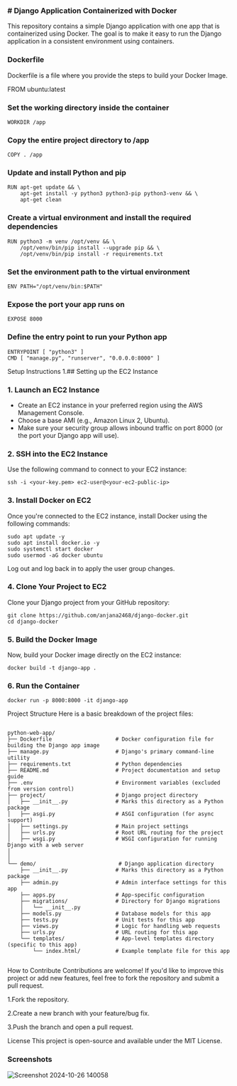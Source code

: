 ### # Django Application Containerized with Docker

This repository contains a simple Django application with one app that is containerized using Docker. The goal is to make it easy to run the Django application in a consistent environment using containers.

### Dockerfile
Dockerfile is a file where you provide the steps to build your Docker Image.


FROM ubuntu:latest
### Set the working directory inside the container
````
WORKDIR /app
````

### Copy the entire project directory to /app
````
COPY . /app
````

### Update and install Python and pip
````
RUN apt-get update && \
    apt-get install -y python3 python3-pip python3-venv && \
    apt-get clean
````
### Create a virtual environment and install the required dependencies
````
RUN python3 -m venv /opt/venv && \
    /opt/venv/bin/pip install --upgrade pip && \
    /opt/venv/bin/pip install -r requirements.txt
````
### Set the environment path to the virtual environment
```
ENV PATH="/opt/venv/bin:$PATH"
````
### Expose the port your app runs on

```
EXPOSE 8000
```
### Define the entry point to run your Python app
```
ENTRYPOINT [ "python3" ]
CMD [ "manage.py", "runserver", "0.0.0.0:8000" ]
````
Setup Instructions
1.## Setting up the EC2 Instance

### 1. Launch an EC2 Instance

- Create an EC2 instance in your preferred region using the AWS Management Console.
- Choose a base AMI (e.g., Amazon Linux 2, Ubuntu).
- Make sure your security group allows inbound traffic on port 8000 (or the port your Django app will use).

### 2. SSH into the EC2 Instance

Use the following command to connect to your EC2 instance:
```
ssh -i <your-key.pem> ec2-user@<your-ec2-public-ip>
````
### 3. Install Docker on EC2
Once you're connected to the EC2 instance, install Docker using the following commands:
````
sudo apt update -y
sudo apt install docker.io -y
sudo systemctl start docker
sudo usermod -aG docker ubuntu
````
Log out and log back in to apply the user group changes.

### 4. Clone Your Project to EC2
Clone your Django project from your GitHub repository:
````
git clone https://github.com/anjana2468/django-docker.git
cd django-docker
````
### 5. Build the Docker Image
Now, build your Docker image directly on the EC2 instance:
````
docker build -t django-app .
````
### 6. Run the Container
```
docker run -p 8000:8000 -it django-app
```
Project Structure
Here is a basic breakdown of the project files:
```

python-web-app/
├── Dockerfile                    # Docker configuration file for building the Django app image
├── manage.py                     # Django's primary command-line utility
├── requirements.txt              # Python dependencies
├── README.md                     # Project documentation and setup guide
├── .env                          # Environment variables (excluded from version control)
├── project/                      # Django project directory
│   ├── __init__.py               # Marks this directory as a Python package
│   ├── asgi.py                   # ASGI configuration (for async support)
│   ├── settings.py               # Main project settings
│   ├── urls.py                   # Root URL routing for the project
│   ├── wsgi.py                   # WSGI configuration for running Django with a web server
│                
│                  
└── demo/                          # Django application directory
    ├── __init__.py               # Marks this directory as a Python package
    ├── admin.py                  # Admin interface settings for this app
    ├── apps.py                   # App-specific configuration
    ├── migrations/               # Directory for Django migrations
    │   └── __init__.py
    ├── models.py                 # Database models for this app
    ├── tests.py                  # Unit tests for this app
    ├── views.py                  # Logic for handling web requests
    ├── urls.py                   # URL routing for this app
    └── templates/                # App-level templates directory (specific to this app)
        └── index.html/           # Example template file for this app


```
How to Contribute
Contributions are welcome! If you'd like to improve this project or add new features, feel free to fork the repository and submit a pull request.

1.Fork the repository.

2.Create a new branch with your feature/bug fix.

3.Push the branch and open a pull request.

License
This project is open-source and available under the MIT License.  

### Screenshots

![Screenshot 2024-10-26 140058](https://github.com/user-attachments/assets/7b276622-f848-4c7c-9f19-ae30950d1311)

                    
